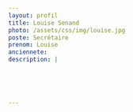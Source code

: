 ```yaml
---
layout: profil
title: Louise Senand
photo: /assets/css/img/louise.jpg
poste: Secrétaire
prenom: Louise
anciennete: 
description: |
 

  

  
---
```

